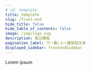 ```yaml
---
# id: templete
title: templete
slug: /front-end
hide_title: false
hide_table_of_contents: false
image: /img/logo.svg
description: 笔记模版
pagination_label: 下一篇/上一篇按钮文本
displayed_sidebar: frontendSidebar
---
```


Lorem ipsum
